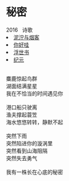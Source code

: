 # 秘密

<nav class="navbar">
  <div class="navbar__inner">
    <div class="navbar__items">
      <span class="badge badge--info">2016</span>&nbsp;&nbsp;
      <span class="badge badge--primary">诗歌</span>
    </div>
    <div class="navbar__items navbar__items--right">
      <li class="pills__item pills__item--active"><a href="/docs/Collection/stuck_in_cloud">泥泞与烟客</a></li>
      <li class="pills__item"><a href="/docs/Collection/how_you_doing">你好哇</a></li>
      <li class="pills__item"><a href="/docs/Collection/ukiyoe">浮世书</a></li>
      <li class="pills__item"><a href="/docs/Collection/anno">纪元</a></li>
    </div>
  </div>
</nav><br />

<div class="card-demo">
  <div class="card">
    <div class="card__body">
      <p>
        麋鹿惊起鸟群<br />湖面结满星星<br />我在不恰当的时间遇见你<br /><br />港口船只驶离<br />渔夫撑起蓑笠<br />海水悠悠转转，静默不起<br /><br />突然下雨<br />突然陷进你的漩涡里<br />突然看到山海阻隔<br />突然失去勇气<br /><br />我有一株长在心底的秘密
      </p>
    </div>
  </div>
</div><br />
